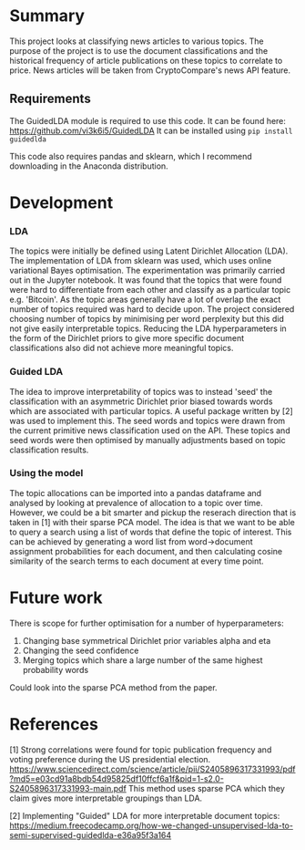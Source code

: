 # Summary

This project looks at classifying news articles to various topics. The purpose of the project is to use the document classifications and the historical frequency of article publications on these topics to correlate to price. News articles will be taken from CryptoCompare's news API feature.  

## Requirements

The GuidedLDA module is required to use this code. 
It can be found here: https://github.com/vi3k6i5/GuidedLDA
It can be installed using `pip install guidedlda`

This code also requires pandas and sklearn, which I recommend downloading in the Anaconda distribution. 

# Development

### LDA

The topics were initially be defined using Latent Dirichlet Allocation (LDA). The implementation of LDA from sklearn was used, which uses online variational Bayes optimisation. The experimentation was primarily carried out in the Jupyter notebook. It was found that the topics that were found were hard to differentiate from each other and classify as a particular topic e.g. 'Bitcoin'. As the topic areas generally have a lot of overlap the exact number of topics required was hard to decide upon. The project considered choosing number of topics by minimising per word perplexity but this did not give easily interpretable topics. Reducing the LDA hyperparameters in the form of the Dirichlet priors to give more specific document classifications also did not achieve more meaningful topics.   

### Guided LDA

The idea to improve interpretability of topics was to instead 'seed' the classification with an asymmetric Dirichlet prior biased towards words which are associated with particular topics. A useful package written by [2] was used to implement this. The seed words and topics were drawn from the current primitive news classification used on the API. These topics and seed words were then optimised by manually adjustments based on topic classification results. 

### Using the model

The topic allocations can be imported into a pandas dataframe and analysed by looking at prevalence of allocation to a topic over time. However, we could be a bit smarter and pickup the reserach direction that is taken in [1] with their sparse PCA model. The idea is that we want to be able to query a search using a list of words that define the topic of interest. This can be achieved by generating a word list from word->document assignment probabilities for each document, and then calculating cosine similarity of the search terms to each document at every time point. 

# Future work 
 
There is scope for further optimisation for a number of hyperparameters:

1. Changing base symmetrical Dirichlet prior variables alpha and eta
2. Changing the seed confidence
3. Merging topics which share a large number of the same highest probability words 

Could look into the sparse PCA method from the paper.  

# References 
 
[1] Strong correlations were found for topic publication frequency and voting preference during the US presidential election. 
https://www.sciencedirect.com/science/article/pii/S2405896317331993/pdf?md5=e03cd91a8bdb54d95825df10ffcf6a1f&pid=1-s2.0-S2405896317331993-main.pdf
This method uses sparse PCA which they claim gives more interpretable groupings than LDA.

[2] Implementing "Guided" LDA for more interpretable document topics:
https://medium.freecodecamp.org/how-we-changed-unsupervised-lda-to-semi-supervised-guidedlda-e36a95f3a164
